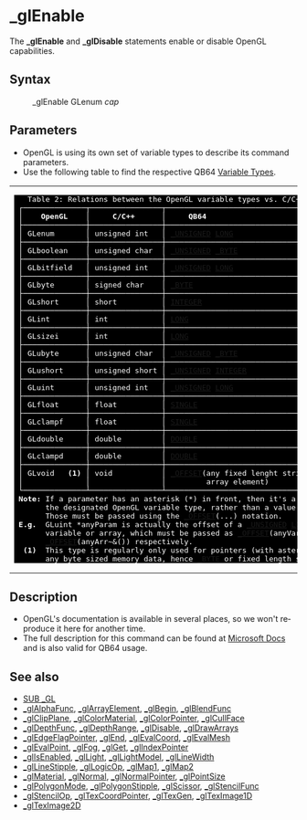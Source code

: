 <style>pre.codeide, pre.outputfixed, .outputcrt0 { background-color: #000 !important; color: #FFF !important; }</style><!DOCTYPE html>
<html class="client-nojs" dir="ltr" lang="en">
<head>
<title>_glEnable - QB64 Phoenix Edition Wiki</title>
</head>
<body class="mediawiki ltr sitedir-ltr mw-hide-empty-elt ns-0 ns-subject page-GlEnable rootpage-GlEnable skin-vector action-view skin-vector-legacy vector-feature-language-in-header-enabled vector-feature-language-in-main-page-header-disabled vector-feature-language-alert-in-sidebar-disabled vector-feature-sticky-header-disabled vector-feature-sticky-header-edit-disabled vector-feature-table-of-contents-disabled vector-feature-visual-enhancement-next-disabled">
<div class="mw-body" id="content" role="main">
<a id="top"></a>
<h1 class="firstHeading mw-first-heading" id="firstHeading">_glEnable</h1>
<div class="vector-body" id="bodyContent">
<div class="mw-body-content mw-content-ltr" dir="ltr" id="mw-content-text" lang="en"><div class="mw-parser-output"><p>The <b>_glEnable</b> and <b>_glDisable</b> statements enable or disable OpenGL capabilities.
</p>
<h2><span class="mw-headline" id="Syntax">Syntax</span></h2>
<dl><dd><a class="mw-selflink selflink">_glEnable</a> GLenum <i>cap</i></dd></dl>
<p>
</p>
<h2><span class="mw-headline" id="Parameters">Parameters</span></h2>
<ul><li>OpenGL is using its own set of variable types to describe its command parameters.</li>
<li>Use the following table to find the respective QB64 <a href="Variable_Types" title="Variable Types">Variable Types</a>.</li></ul>
<table cellpadding="5px" width="100%">
<tbody><tr>
<td><pre class="outputfixed">   Table 2: Relations between the OpenGL variable types vs. C/C++ and QB64.
 ┌──────────────┬────────────────┬──────────────────────────────────────────┐
 │    <b>OpenGL</b>    │     <b>C/C++</b>      │     <b>QB64</b>                                 │
 ├──────────────┼────────────────┼──────────────────────────────────────────┤
 │ GLenum       │ unsigned int   │ <a href="UNSIGNED" title="UNSIGNED">_UNSIGNED</a> <a href="LONG" title="LONG">LONG</a>                           │
 ├──────────────┼────────────────┼──────────────────────────────────────────┤
 │ GLboolean    │ unsigned char  │ <a href="UNSIGNED" title="UNSIGNED">_UNSIGNED</a> <a href="BYTE" title="BYTE">_BYTE</a>                          │
 ├──────────────┼────────────────┼──────────────────────────────────────────┤
 │ GLbitfield   │ unsigned int   │ <a href="UNSIGNED" title="UNSIGNED">_UNSIGNED</a> <a href="LONG" title="LONG">LONG</a>                           │
 ├──────────────┼────────────────┼──────────────────────────────────────────┤
 │ GLbyte       │ signed char    │ <a href="BYTE" title="BYTE">_BYTE</a>                                    │
 ├──────────────┼────────────────┼──────────────────────────────────────────┤
 │ GLshort      │ short          │ <a href="INTEGER" title="INTEGER">INTEGER</a>                                  │
 ├──────────────┼────────────────┼──────────────────────────────────────────┤
 │ GLint        │ int            │ <a href="LONG" title="LONG">LONG</a>                                     │
 ├──────────────┼────────────────┼──────────────────────────────────────────┤
 │ GLsizei      │ int            │ <a href="LONG" title="LONG">LONG</a>                                     │
 ├──────────────┼────────────────┼──────────────────────────────────────────┤
 │ GLubyte      │ unsigned char  │ <a href="UNSIGNED" title="UNSIGNED">_UNSIGNED</a> <a href="BYTE" title="BYTE">_BYTE</a>                          │
 ├──────────────┼────────────────┼──────────────────────────────────────────┤
 │ GLushort     │ unsigned short │ <a href="UNSIGNED" title="UNSIGNED">_UNSIGNED</a> <a href="INTEGER" title="INTEGER">INTEGER</a>                        │
 ├──────────────┼────────────────┼──────────────────────────────────────────┤
 │ GLuint       │ unsigned int   │ <a href="UNSIGNED" title="UNSIGNED">_UNSIGNED</a> <a href="LONG" title="LONG">LONG</a>                           │
 ├──────────────┼────────────────┼──────────────────────────────────────────┤
 │ GLfloat      │ float          │ <a href="SINGLE" title="SINGLE">SINGLE</a>                                   │
 ├──────────────┼────────────────┼──────────────────────────────────────────┤
 │ GLclampf     │ float          │ <a href="SINGLE" title="SINGLE">SINGLE</a>                                   │
 ├──────────────┼────────────────┼──────────────────────────────────────────┤
 │ GLdouble     │ double         │ <a href="DOUBLE" title="DOUBLE">DOUBLE</a>                                   │
 ├──────────────┼────────────────┼──────────────────────────────────────────┤
 │ GLclampd     │ double         │ <a href="DOUBLE" title="DOUBLE">DOUBLE</a>                                   │
 ├──────────────┼────────────────┼──────────────────────────────────────────┤
 │ GLvoid   <b>(1)</b> │ void           │ <a href="OFFSET" title="OFFSET">_OFFSET</a>(any fixed lenght string or <a href="BYTE" title="BYTE">_BYTE</a> │
 │              │                │         array element)                   │
 └──────────────┴────────────────┴──────────────────────────────────────────┘
 <b>Note:</b> If a parameter has an asterisk (*) in front, then it's a pointer to
       the designated OpenGL variable type, rather than a value of that type.
       Those must be passed using the <a href="OFFSET" title="OFFSET">_OFFSET</a>(...) notation.
 <b>E.g.</b>  GLuint *anyParam is actually the offset of a <a href="UNSIGNED" title="UNSIGNED">_UNSIGNED</a> <a href="LONG" title="LONG">LONG</a> (~&amp;)
       variable or array, which must be passed as <a href="OFFSET" title="OFFSET">_OFFSET</a>(anyVar~&amp;) or
       <a href="OFFSET" title="OFFSET">_OFFSET</a>(anyArr~&amp;()) respectively.
  <b>(1)</b>  This type is regularly only used for pointers (with asterisk (*)) to
       any byte sized memory data, hence <a href="BYTE" title="BYTE">_BYTE</a> or fixed length strings.
</pre>
</td></tr></tbody></table>
<p>
</p>
<h2><span class="mw-headline" id="Description">Description</span></h2>
<ul><li>OpenGL's documentation is available in several places, so we won't reproduce it here for another time.</li>
<li>The full description for this command can be found at <a class="external text" href="https://learn.microsoft.com/en-us/windows/win32/opengl/glenable" rel="nofollow">Microsoft Docs</a> and is also valid for QB64 usage.</li></ul>
<p>
</p>
<h2><span class="mw-headline" id="See_also">See also</span></h2>
<ul><li><a href="GL" title="GL">SUB _GL</a></li>
<li><a href="GlAlphaFunc" title="GlAlphaFunc">_glAlphaFunc</a>, <a href="GlArrayElement" title="GlArrayElement">_glArrayElement</a>, <a href="GlBegin" title="GlBegin">_glBegin</a>, <a href="GlBlendFunc" title="GlBlendFunc">_glBlendFunc</a></li>
<li><a href="GlClipPlane" title="GlClipPlane">_glClipPlane</a>, <a href="GlColorMaterial" title="GlColorMaterial">_glColorMaterial</a>, <a href="GlColorPointer" title="GlColorPointer">_glColorPointer</a>, <a href="GlCullFace" title="GlCullFace">_glCullFace</a></li>
<li><a href="GlDepthFunc" title="GlDepthFunc">_glDepthFunc</a>, <a href="GlDepthRange" title="GlDepthRange">_glDepthRange</a>, <a href="GlDisable" title="GlDisable">_glDisable</a>, <a href="GlDrawArrays" title="GlDrawArrays">_glDrawArrays</a></li>
<li><a href="GlEdgeFlagPointer" title="GlEdgeFlagPointer">_glEdgeFlagPointer</a>, <a href="GlEnd" title="GlEnd">_glEnd</a>, <a class="external text" href="https://learn.microsoft.com/en-us/windows/win32/opengl/glevalcoord-functions" rel="nofollow">_glEvalCoord</a>, <a class="external text" href="https://learn.microsoft.com/en-us/windows/win32/opengl/glevalmesh-functions" rel="nofollow">_glEvalMesh</a></li>
<li><a class="external text" href="https://learn.microsoft.com/en-us/windows/win32/opengl/glevalpoint" rel="nofollow">_glEvalPoint</a>, <a class="external text" href="https://learn.microsoft.com/en-us/windows/win32/opengl/glfog" rel="nofollow">_glFog</a>, <a class="external text" href="https://learn.microsoft.com/en-us/windows/win32/opengl/glgetbooleanv--glgetdoublev--glgetfloatv--glgetintegerv" rel="nofollow">_glGet</a>, <a href="GlIndexPointer" title="GlIndexPointer">_glIndexPointer</a></li>
<li><a href="GlIsEnabled" title="GlIsEnabled">_glIsEnabled</a>, <a class="external text" href="https://learn.microsoft.com/en-us/windows/win32/opengl/gllight-functions" rel="nofollow">_glLight</a>, <a class="external text" href="https://learn.microsoft.com/en-us/windows/win32/opengl/gllightmodel-functions" rel="nofollow">_glLightModel</a>, <a href="GlLineWidth" title="GlLineWidth">_glLineWidth</a></li>
<li><a href="GlLineStipple" title="GlLineStipple">_glLineStipple</a>, <a href="GlLogicOp" title="GlLogicOp">_glLogicOp</a>, <a class="external text" href="https://learn.microsoft.com/en-us/windows/win32/opengl/glmap1" rel="nofollow">_glMap1</a>, <a class="external text" href="https://learn.microsoft.com/en-us/windows/win32/opengl/glmap2" rel="nofollow">_glMap2</a></li>
<li><a class="external text" href="https://learn.microsoft.com/en-us/windows/win32/opengl/glmaterial-functions" rel="nofollow">_glMaterial</a>, <a class="external text" href="https://learn.microsoft.com/en-us/windows/win32/opengl/glnormal-functions" rel="nofollow">_glNormal</a>, <a href="GlNormalPointer" title="GlNormalPointer">_glNormalPointer</a>, <a href="GlPointSize" title="GlPointSize">_glPointSize</a></li>
<li><a href="GlPolygonMode" title="GlPolygonMode">_glPolygonMode</a>, <a href="GlPolygonStipple" title="GlPolygonStipple">_glPolygonStipple</a>, <a href="GlScissor" title="GlScissor">_glScissor</a>, <a href="GlStencilFunc" title="GlStencilFunc">_glStencilFunc</a></li>
<li><a href="GlStencilOp" title="GlStencilOp">_glStencilOp</a>, <a href="GlTexCoordPointer" title="GlTexCoordPointer">_glTexCoordPointer</a>, <a class="external text" href="https://learn.microsoft.com/en-us/windows/win32/opengl/gltexgen-functions" rel="nofollow">_glTexGen</a>, <a href="GlTexImage1D" title="GlTexImage1D">_glTexImage1D</a></li>
<li><a href="GlTexImage2D" title="GlTexImage2D">_glTexImage2D</a></li></ul>
<p>
</p>
<!-- 
NewPP limit report
Cached time: 20240714112226
Cache expiry: 86400
Reduced expiry: false
Complications: [show‐toc]
CPU time usage: 0.028 seconds
Real time usage: 0.036 seconds
Preprocessor visited node count: 27/1000000
Post‐expand include size: 6886/2097152 bytes
Template argument size: 3/2097152 bytes
Highest expansion depth: 3/100
Expensive parser function count: 0/100
Unstrip recursion depth: 0/20
Unstrip post‐expand size: 0/5000000 bytes
-->
<!--
Transclusion expansion time report (%,ms,calls,template)
100.00%   17.959      1 -total
 31.45%    5.648      1 Template:OpenGLTypesPlugin
 12.28%    2.206      1 Template:PageSyntax
 11.30%    2.029      1 Template:PageSeeAlso
 10.84%    1.947      1 Template:PageDescription
 10.72%    1.926      1 Template:PageNavigation
  9.98%    1.793      1 Template:PageParameters
  9.82%    1.763      1 Template:FixedEnd
  9.66%    1.734      1 Template:FixedStart
  9.62%    1.728      1 Template:Parameter
-->
<!-- Saved in parser cache with key qb64pnix_mw19894-mwmb_:pcache:idhash:711-0!canonical and timestamp 20240714112226 and revision id 6849.
 -->
</div>
</div>
</div>
</div>
</body>
</html>